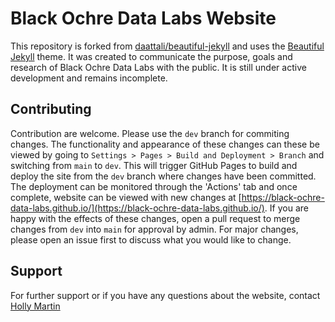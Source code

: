 # Black Ochre Data Labs Website

This repository is forked from [daattali/beautiful-jekyll](https://github.com/daattali/beautiful-jekyll) and uses the [Beautiful Jekyll](https://beautifuljekyll.com/) theme. It was created to communicate the purpose, goals and research of Black Ochre Data Labs with the public. It is still under active development and remains incomplete.

## Contributing

Contribution are welcome. Please use the `dev` branch for commiting changes. The functionality and appearance of these changes can these be viewed by going to `Settings > Pages > Build and Deployment > Branch` and switching from `main` to `dev`. This will trigger GitHub Pages to build and deploy the site from the `dev` branch where changes have been committed. The deployment can be monitored through the 'Actions' tab and once complete, website can be viewed with new changes at [https://black-ochre-data-labs.github.io/](https://black-ochre-data-labs.github.io/). If you are happy with the effects of these changes, open a pull request to merge changes from `dev` into `main` for approval by admin. For major changes, please open an issue first to discuss what you would like to change.

## Support

For further support or if you have any questions about the website, contact [Holly Martin](mailto:holly.martin@telethonkids.org.au)
